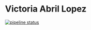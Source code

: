 # Victoria Abril Lopez


[![pipeline status](https://gitlab.com/fiuba-memo2/alumnos/victoria/badges/master/pipeline.svg)](https://gitlab.com/fiuba-memo2/alumnos/victoria/commits/master)